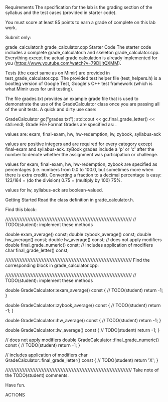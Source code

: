 Requirements
The specification for the lab is the grading section of the syllabus and the test cases (provided in starter code).

You must score at least 85 points to earn a grade of complete on this lab work.

Submit only:

grade_calculator.h
grade_calculator.cpp
Starter Code
The starter code includes a complete grade_calculator.h and skeleton grade_calculator.cpp.  Everything except the actual grade calculation is already implemented for you (https://www.youtube.com/watch?v=79DijItQXMM).

Tests (the exact same as on Mimir) are provided in test_grade_calculator.cpp. The provided test helper file (test_helpers.h) is a bootleg version of Google Test, Google's C++ test framework (which is what Mimir uses for unit testing).

The file grades.txt provides an example grade file that is used to demonstrate the use of the GradeCalculator class once you are passing all of the unit tests.  A quick and dirty use case:

GradeCalculator gc("grades.txt");
std::cout << gc.final_grade_letter() << std::endl;
Grade File Format
Grades are specified as: <category> <number> <grade>.

<category> values are: exam, final-exam, hw, hw-redemption, lw, zybook, syllabus-ack

<number> values are positive integers and are required for every category except final-exam and syllabus-ack. zyBook grades include a 'p' or 'c' after the number to denote whether the assignment was participation or challenge.

<grade> values for exam, final-exam, hw, hw-redemption, zybook are specified as percentages (i.e. numbers from 0.0 to 100.0, but sometimes more when there is extra credit).  Converting a fraction to a decimal percentage is easy: 123/164 = (do the division) 0.75 = (multiply by 100) 75%.

<grade> values for lw, syllabus-ack are boolean-valued.

Getting Started
Read the class definition in grade_calculator.h.

Find this block:

////////////////////////////////////////////////////////////////////////////////
// TODO(student): implement these methods

double exam_average() const; 
double zybook_average() const;
double hw_average() const;
double lw_average() const;
// does not apply modifiers
double final_grade_numeric() const;
// includes application of modifiers
char final_grade_letter() const;

////////////////////////////////////////////////////////////////////////////////
Find the corresponding block in grade_calculator.cpp:

////////////////////////////////////////////////////////////////////////////////
// TODO(student): implement these methods

double GradeCalculator::exam_average() const {
    // TODO(student)
    return -1;
} 

double GradeCalculator::zybook_average() const {
    // TODO(student)
    return -1;
}

double GradeCalculator::hw_average() const {
    // TODO(student)
    return -1;
}

double GradeCalculator::lw_average() const {
    // TODO(student)
    return -1;
}

// does not apply modifiers
double GradeCalculator::final_grade_numeric() const {
    // TODO(student)
    return -1;
}

// includes application of modifiers
char GradeCalculator::final_grade_letter() const {
    // TODO(student)
    return 'X';
}

////////////////////////////////////////////////////////////////////////////////
Take note of the TODO(student) comments.

Have fun.

ACTIONS

